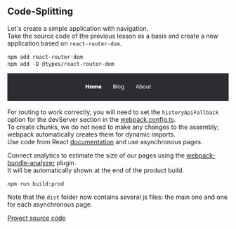 ## Code-Splitting

Let's create a simple application with navigation.  
Take the source code of the previous lesson as a basis and create a new application based on `react-router-dom`.  
```
npm add react-router-dom
npm add -D @types/react-router-dom
```

![app.png](app.png?)

For routing to work correctly, you will need to set the `historyApiFallback` option for the devServer section in the [webpack.config.ts](webpack.config.ts).  
To create chunks, we do not need to make any changes to the assembly; webpack automatically creates them for dynamic imports.  
Use code from React [documentation](https://legacy.reactjs.org/docs/code-splitting.html) and use asynchronous pages.  


Connect analytics to estimate the size of our pages using the [webpack-bundle-analyzer](https://github.com/webpack-contrib/webpack-bundle-analyzer) plugin.  
It will be automatically shown at the end of the product build.  
```
npm run build:prod
```
Note that the `dist` folder now contains several js files: the main one and one for each asynchronous page.

[Project source code](./)
